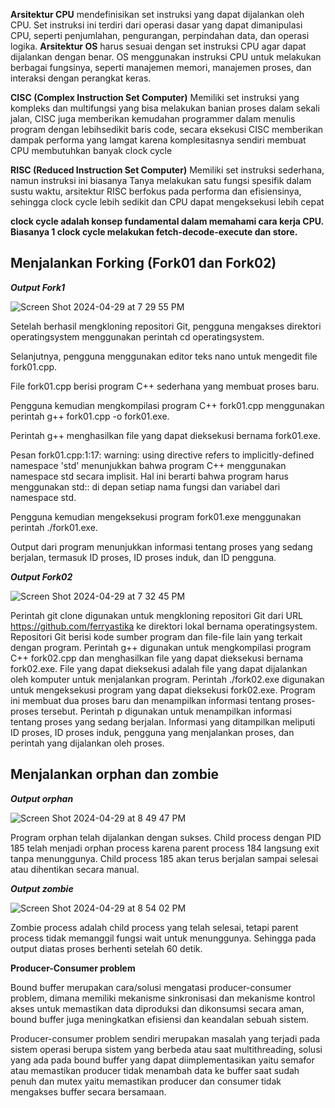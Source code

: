**Arsitektur CPU** mendefinisikan set instruksi yang dapat dijalankan oleh CPU. Set instruksi ini terdiri dari operasi dasar yang dapat dimanipulasi CPU, seperti penjumlahan, pengurangan, perpindahan data, dan operasi logika.
**Arsitektur OS** harus sesuai dengan set instruksi CPU agar dapat dijalankan dengan benar. OS menggunakan instruksi CPU untuk melakukan berbagai fungsinya, seperti manajemen memori, manajemen proses, dan interaksi dengan perangkat keras.


**CISC (Complex Instruction Set Computer)**
Memiliki set instruksi yang kompleks dan multifungsi yang bisa melakukan banian proses dalam sekali jalan, CISC juga memberikan kemudahan programmer dalam menulis program dengan lebihsedikit baris code, secara eksekusi CISC memberikan dampak performa yang lamgat karena komplesitasnya sendiri membuat CPU membutuhkan banyak clock cycle

**RISC (Reduced Instruction Set Computer)**
Memiliki set instruksi sederhana, namun instruksi ini biasanya Tanya melakukan satu fungsi spesifik dalam sustu waktu, arsitektur RISC berfokus pada performa dan efisiensinya, sehingga clock cycle lebih sedikit dan CPU dapat mengeksekusi lebih cepat

**clock cycle adalah  konsep fundamental  dalam memahami  cara kerja CPU. Biasanya 1 clock cycle melakukan fetch-decode-execute dan store.**

## Menjalankan Forking (Fork01 dan Fork02)

***Output Fork1***

![Screen Shot 2024-04-29 at 7 29 55 PM](https://github.com/PelangiKartikaChandraKirana/SysOP24-3123521003/assets/160555525/78406ad7-4f8b-487a-8ed6-7b638e97c0a1)

Setelah berhasil mengkloning repositori Git, pengguna mengakses direktori operatingsystem menggunakan perintah cd operatingsystem.

Selanjutnya, pengguna menggunakan editor teks nano untuk mengedit file fork01.cpp.

File fork01.cpp berisi program C++ sederhana yang membuat proses baru.

Pengguna kemudian mengkompilasi program C++ fork01.cpp menggunakan perintah g++ fork01.cpp -o fork01.exe.

Perintah g++ menghasilkan file yang dapat dieksekusi bernama fork01.exe.

Pesan fork01.cpp:1:17: warning: using directive refers to implicitly-defined namespace 'std' menunjukkan bahwa program C++ menggunakan namespace std secara implisit. Hal ini berarti bahwa program harus menggunakan std:: di depan setiap nama fungsi dan variabel dari namespace std.

Pengguna kemudian mengeksekusi program fork01.exe menggunakan perintah ./fork01.exe.

Output dari program menunjukkan informasi tentang proses yang sedang berjalan, termasuk ID proses, ID proses induk, dan ID pengguna.

***Output Fork02***

![Screen Shot 2024-04-29 at 7 32 45 PM](https://github.com/PelangiKartikaChandraKirana/SysOP24-3123521003/assets/160555525/c1d6444a-7b2d-4b1a-b7f0-4e42a2a017bb)

Perintah git clone digunakan untuk mengkloning repositori Git dari URL https://github.com/ferryastika ke direktori lokal bernama operatingsystem. Repositori Git berisi kode sumber program dan file-file lain yang terkait dengan program.
Perintah g++ digunakan untuk mengkompilasi program C++ fork02.cpp dan menghasilkan file yang dapat dieksekusi bernama fork02.exe. File yang dapat dieksekusi adalah file yang dapat dijalankan oleh komputer untuk menjalankan program.
Perintah ./fork02.exe digunakan untuk mengeksekusi program yang dapat dieksekusi fork02.exe. Program ini membuat dua proses baru dan menampilkan informasi tentang proses-proses tersebut.
Perintah p digunakan untuk menampilkan informasi tentang proses yang sedang berjalan. Informasi yang ditampilkan meliputi ID proses, ID proses induk, pengguna yang menjalankan proses, dan perintah yang dijalankan oleh proses.

## Menjalankan orphan dan zombie

***Output orphan***

![Screen Shot 2024-04-29 at 8 49 47 PM](https://github.com/PelangiKartikaChandraKirana/SysOP24-3123521003/assets/160555525/14490fe5-cbfb-4ad4-87eb-527e5b9e280f)


Program orphan telah dijalankan dengan sukses.
Child process dengan PID 185 telah menjadi orphan process karena parent process 184 langsung exit tanpa menunggunya.
Child process 185 akan terus berjalan sampai selesai atau dihentikan secara manual.

***Output zombie***

![Screen Shot 2024-04-29 at 8 54 02 PM](https://github.com/PelangiKartikaChandraKirana/SysOP24-3123521003/assets/160555525/225c4a1f-33e6-4553-8054-21c1dd2bfd02)


Zombie process adalah child process yang telah selesai, tetapi parent process tidak memanggil fungsi wait untuk menunggunya. Sehingga pada output diatas proses berhenti setelah 60 detik.

**Producer-Consumer problem**

Bound buffer merupakan cara/solusi mengatasi producer-consumer problem, dimana memiliki mekanisme sinkronisasi dan mekanisme kontrol akses untuk memastikan data diproduksi dan dikonsumsi secara aman, bound buffer juga meningkatkan efisiensi dan keandalan sebuah sistem.

Producer-consumer problem sendiri merupakan masalah yang terjadi pada sistem operasi berupa sistem yang berbeda atau saat multithreading, solusi yang ada pada bound buffer yang dapat diimplementasikan yaitu semafor atau memastikan producer tidak menambah data ke buffer saat sudah penuh dan mutex yaitu memastikan producer dan consumer tidak mengakses buffer secara bersamaan.
